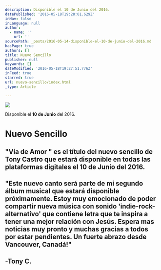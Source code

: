 ```yaml
---
description: Disponible el 10 de Junio del 2016.
datePublished: '2016-05-18T19:28:01.629Z'
inNav: false
inLanguage: null
author:
  - name: ''
    url: ''
sourcePath: _posts/2016-05-14-disponible-el-10-de-junio-del-2016.md
hasPage: true
authors: []
title: Nuevo Sencillo
publisher: null
keywords: []
dateModified: '2016-05-18T19:27:51.776Z'
inFeed: true
starred: true
url: nuevo-sencillo/index.html
_type: Article

---
```

![](https://s3-us-west-2.amazonaws.com/the-grid-img/p/b09f43212974ad5cef3ce2875a48e1c5d64ca922.jpg)

Disponible el **10 de Junio** del 2016\.

# Nuevo Sencillo

## "Vía de Amor " es el título del nuevo sencillo de Tony Castro que estará disponible en todas las plataformas digitales el **10 de Junio del 2016**.

## "Este nuevo canto será parte de mi segundo álbum musical que estará disponible próximamente. Estoy muy emocionado de poder compartir nueva música con sonido 'indie-rock-alternativo' que contiene letra que te inspira a tener una mejor relación con Jesús. Espera mas noticias muy pronto y muchas gracias a todos por estar pendientes. Un fuerte abrazo desde Vancouver, Canadá!"

## -Tony C.